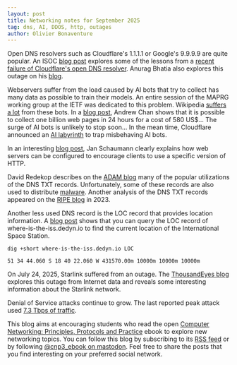 ```yaml
---
layout: post
title: Networking notes for September 2025
tag: dns, AI, DDOS, http, outages
author: Olivier Bonaventure
---
```


Open DNS resolvers such as Cloudflare's 1.1.1.1 or Google's 9.9.9.9 are quite popular. An ISOC [blog post](https://pulse.internetsociety.org/blog/lessons-from-the-cloudflare-1-1-1-1-outage-a-resilience-perspective) explores some of the
lessons from a [recent failure of Cloudflare's open DNS resolver](https://blog.cloudflare.com/cloudflare-1-1-1-1-incident-on-july-14-2025/). Anurag Bhatia also explores this outage on his [blog](https://anuragbhatia.com/post/2025/07/cloudflare-dns-outage/).

Webservers suffer from the load caused by AI bots that try to collect has many data as possible to train their models. An entire session of the MAPRG working group at the IETF was dedicated to this problem. Wikipedia [suffers a lot](https://diff.wikimedia.org/2025/04/01/how-crawlers-impact-the-operations-of-the-wikimedia-projects/) from these bots. In a [blog post](https://andrewkchan.dev/posts/crawler.html), Andrew Chan shows that it is possible to collect one billion web pages in 24 hours for a cost of 580 US$... The surge of AI bots is unlikely to stop soon... In the mean time, Cloudflare announced an [AI labyrinth](https://blog.cloudflare.com/ai-labyrinth/) to trap misbehaving AI bots.

In an interesting [blog post](https://blog.apnic.net/2025/07/02/bootstrapping-http-1-1-http-2-and-http-3/), Jan Schaumann clearly explains how web servers can be configured to encourage clients to use a specific version of HTTP.

David Redekop describes on the [ADAM blog](https://support.adamnet.works/t/dns-txt-records-the-swiss-army-knife-of-domain-data-versatile-vulnerable-and-how-to-sheath-the-blade-safely/1456) many of the popular utilizations of the DNS TXT records. Unfortunately, some of these records are also used to distribute [malware](https://dti.domaintools.com/malware-in-dns/). Another analysis of the DNS TXT records appeared on the [RIPE blog](https://labs.ripe.net/author/pgl/the-joy-of-txt/) in 2023.

Another less used DNS record is the LOC record that provides location information. A [blog post](https://shkspr.mobi/blog/2025/07/get-the-location-of-the-iss-using-dns/) shows that you can query the LOC record of where-is-the-iss.dedyn.io to find the current location of the International Space Station.

```
dig +short where-is-the-iss.dedyn.io LOC

51 34 44.060 S 18 40 22.060 W 431570.00m 10000m 10000m 10000m
```

On July 24, 2025, Starlink suffered from an outage. The [ThousandEyes blog](https://www.thousandeyes.com/blog/starlink-outage-analysis-july-24-2025) explores this outage from Internet data and reveals some interesting information about the Starlink network. 

Denial of Service attacks continue to grow. The last reported peak attack used [7.3 Tbps of traffic](https://arstechnica.com/security/2025/06/record-ddos-pummels-site-with-once-unimaginable-7-3tbps-of-junk-traffic/).


This blog aims at encouraging students who read the open [Computer Networking: Principles, Protocols and Practice](https://www.computer-networking.info) ebook to explore new networking topics. You can follow this blog by subscribing to its [RSS feed](http://blog.computer-networking.info/feed.xml) or by following [@cnp3_ebook on mastodon](https://mastodon.acm.org/@cnp3_ebook). Feel free to share the posts that you find interesting on your preferred social network.